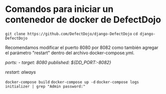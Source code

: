 # Comandos para iniciar un contenedor de docker de DefectDojo 
`git clone https://github.com/DefectDojo/django-DefectDojo`
`cd django-DefectDojo`

Recomendamos modificar el puerto 8080 por 8082 como también agregar el parámetro "restart" dentro del archivo docker-compose.yml.
 
 *ports:
      - target: 8080
        published: ${DD_PORT:-8082}*

*restart: always*

`docker-compose build`
`docker-compose up -d`
`docker-compose logs initializer | grep "Admin password:"`
